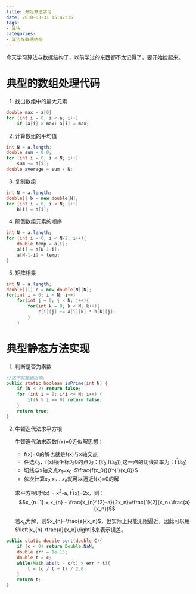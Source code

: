 ```yaml
---
title: 开始算法学习
date: 2018-03-31 15:42:15
tags:
- 算法
categories:
- 算法与数据结构
---
```

今天学习算法与数据结构了，以前学过的东西都不太记得了，要开始捡起来。
# 典型的数组处理代码

1. 找出数组中的最大元素
```java
double max = a[0]
for (int i = 0; i < a; i++)
    if (a[i] > max) a[i] = max;
```
2. 计算数组的平均值
```java
int N = a.length;
double sum = 0.0;
for (int i = 0; i < N; i++)
    sum += a[i];
double average = sum / N;
```
3. 复制数组
```java
int N = a.length;
double[] b = new double[N];
for (int i = 0; i < N; i++)
    b[i] = a[i];
```
4. 颠倒数组元素的顺序
```java
int N = a.length;
for (int i = 0; i < N/2; i++){
    double temp = a[i];
    a[i] = a[N-1-i];
    a[N-1-i] = temp;
}
```
5. 矩阵相乘
```java
int N = a.length;
double[][] c = new double[N][N];
for(int i = 0; i < N; i++)
    for(int j = 0; j < N; j++){
        for(int k = 0; k < N; k++){
            c[i][j] += a[i][k] * b[k][j];
        }
    }
```

# 典型静态方法实现
1. 判断是否为素数
```java
//这不就是遍历嘛。
public static boolean isPrime(int N) {
    if (N < 2) return false;
    for (int i = 2; i*i <= N; i++) {
        if(N % i == 0) return false;
    }
    return true;
}
```
2. 牛顿迭代法求平方根

    牛顿迭代法求函数f(x)=0近似解思想：
    + f(x)=0的解也就是f(x)与x轴交点
    + 任选$x_0$，f(x)横坐标为0的点为：($x_0$,f($x_0$)),这一点的切线斜率为：f$^{'}$($x_0$)
    + 切线与x轴交点$x_1$=$x_0$-$\frac{f(x_0)}{f^{'}(x_0)}$
    + 依次计算$x_2$,$x_3$...$x_n$就可以逼近f(x)=0的解
    
    求平方根时f(x) = x$^{2}$-a, f$^{'}$(x)=2x，则：
    $$x_{n+1} = x_{n} - \frac{x_{n}^{2}-a}{2x_n}=\frac{1}{2}(x_n+\frac{a}{x_n})$$

    若$x_n$为解，则$x_{n}=\frac{a}{x_n}$，但实际上只能无限逼近，因此可以用$\left|x_{n}-\frac{a}{x_n}\right|$来表示误差。
```java
public static double sqrt(double C){
    if (c < 0) return Double.NaN;
    double err = 1e-15;
    double t = c;
    while(Math.abs(t - c/t) > err * t){
        t = (c / t + t) / 2.0; 
    }
    return t;
}
```
